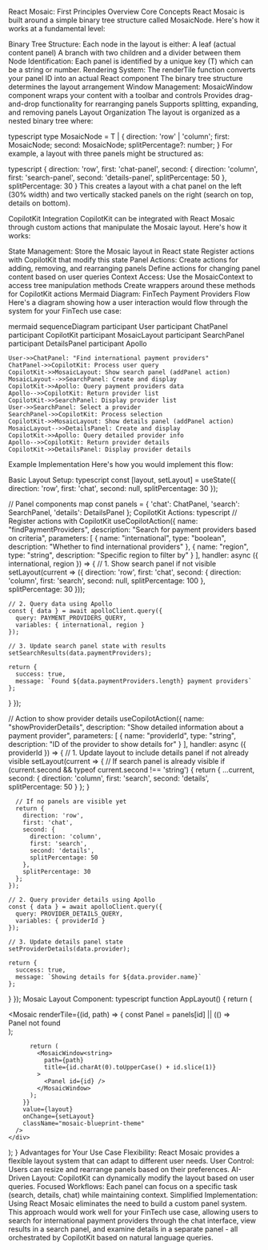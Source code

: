 React Mosaic: First Principles Overview
Core Concepts
React Mosaic is built around a simple binary tree structure called MosaicNode<T>. Here's how it works at a fundamental level:

Binary Tree Structure: Each node in the layout is either:
A leaf (actual content panel)
A branch with two children and a divider between them
Node Identification: Each panel is identified by a unique key (T) which can be a string or number.
Rendering System:
The renderTile function converts your panel ID into an actual React component
The binary tree structure determines the layout arrangement
Window Management:
MosaicWindow component wraps your content with a toolbar and controls
Provides drag-and-drop functionality for rearranging panels
Supports splitting, expanding, and removing panels
Layout Organization
The layout is organized as a nested binary tree where:

typescript
type MosaicNode<T> = T | {
  direction: 'row' | 'column';
  first: MosaicNode<T>;
  second: MosaicNode<T>;
  splitPercentage?: number;
}
For example, a layout with three panels might be structured as:

typescript
{
  direction: 'row',
  first: 'chat-panel',
  second: {
    direction: 'column',
    first: 'search-panel',
    second: 'details-panel',
    splitPercentage: 50
  },
  splitPercentage: 30
}
This creates a layout with a chat panel on the left (30% width) and two vertically stacked panels on the right (search on top, details on bottom).

CopilotKit Integration
CopilotKit can be integrated with React Mosaic through custom actions that manipulate the Mosaic layout. Here's how it works:

State Management:
Store the Mosaic layout in React state
Register actions with CopilotKit that modify this state
Panel Actions:
Create actions for adding, removing, and rearranging panels
Define actions for changing panel content based on user queries
Context Access:
Use the MosaicContext to access tree manipulation methods
Create wrappers around these methods for CopilotKit actions
Mermaid Diagram: FinTech Payment Providers Flow
Here's a diagram showing how a user interaction would flow through the system for your FinTech use case:

mermaid
sequenceDiagram
    participant User
    participant ChatPanel
    participant CopilotKit
    participant MosaicLayout
    participant SearchPanel
    participant DetailsPanel
    participant Apollo

    User->>ChatPanel: "Find international payment providers"
    ChatPanel->>CopilotKit: Process user query
    CopilotKit->>MosaicLayout: Show search panel (addPanel action)
    MosaicLayout-->>SearchPanel: Create and display
    CopilotKit->>Apollo: Query payment providers data
    Apollo-->>CopilotKit: Return provider list
    CopilotKit->>SearchPanel: Display provider list
    User->>SearchPanel: Select a provider
    SearchPanel->>CopilotKit: Process selection
    CopilotKit->>MosaicLayout: Show details panel (addPanel action)
    MosaicLayout-->>DetailsPanel: Create and display
    CopilotKit->>Apollo: Query detailed provider info
    Apollo-->>CopilotKit: Return provider details
    CopilotKit->>DetailsPanel: Display provider details
Example Implementation
Here's how you would implement this flow:

Basic Layout Setup:
typescript
const [layout, setLayout] = useState({
  direction: 'row',
  first: 'chat',
  second: null,
  splitPercentage: 30
});

// Panel components map
const panels = {
  'chat': ChatPanel,
  'search': SearchPanel,
  'details': DetailsPanel
};
CopilotKit Actions:
typescript
// Register actions with CopilotKit
useCopilotAction({
  name: "findPaymentProviders",
  description: "Search for payment providers based on criteria",
  parameters: [
    { name: "international", type: "boolean", description: "Whether to find international providers" },
    { name: "region", type: "string", description: "Specific region to filter by" }
  ],
  handler: async ({ international, region }) => {
    // 1. Show search panel if not visible
    setLayout(current => ({
      direction: 'row',
      first: 'chat',
      second: {
        direction: 'column',
        first: 'search',
        second: null,
        splitPercentage: 100
      },
      splitPercentage: 30
    }));
    
    // 2. Query data using Apollo
    const { data } = await apolloClient.query({
      query: PAYMENT_PROVIDERS_QUERY,
      variables: { international, region }
    });
    
    // 3. Update search panel state with results
    setSearchResults(data.paymentProviders);
    
    return { 
      success: true, 
      message: `Found ${data.paymentProviders.length} payment providers`
    };
  }
});

// Action to show provider details
useCopilotAction({
  name: "showProviderDetails",
  description: "Show detailed information about a payment provider",
  parameters: [
    { name: "providerId", type: "string", description: "ID of the provider to show details for" }
  ],
  handler: async ({ providerId }) => {
    // 1. Update layout to include details panel if not already visible
    setLayout(current => {
      // If search panel is already visible
      if (current.second && typeof current.second !== 'string') {
        return {
          ...current,
          second: {
            direction: 'column',
            first: 'search',
            second: 'details',
            splitPercentage: 50
          }
        };
      }
      
      // If no panels are visible yet
      return {
        direction: 'row',
        first: 'chat',
        second: {
          direction: 'column',
          first: 'search',
          second: 'details',
          splitPercentage: 50
        },
        splitPercentage: 30
      };
    });
    
    // 2. Query provider details using Apollo
    const { data } = await apolloClient.query({
      query: PROVIDER_DETAILS_QUERY,
      variables: { providerId }
    });
    
    // 3. Update details panel state
    setProviderDetails(data.provider);
    
    return { 
      success: true, 
      message: `Showing details for ${data.provider.name}`
    };
  }
});
Mosaic Layout Component:
typescript
function AppLayout() {
  return (
    <div className="app-container">
      <Mosaic<string>
        renderTile={(id, path) => {
          const Panel = panels[id] || (() => <div>Panel not found</div>);
          
          return (
            <MosaicWindow<string>
              path={path}
              title={id.charAt(0).toUpperCase() + id.slice(1)}
            >
              <Panel id={id} />
            </MosaicWindow>
          );
        }}
        value={layout}
        onChange={setLayout}
        className="mosaic-blueprint-theme"
      />
    </div>
  );
}
Advantages for Your Use Case
Flexibility: React Mosaic provides a flexible layout system that can adapt to different user needs.
User Control: Users can resize and rearrange panels based on their preferences.
AI-Driven Layout: CopilotKit can dynamically modify the layout based on user queries.
Focused Workflows: Each panel can focus on a specific task (search, details, chat) while maintaining context.
Simplified Implementation: Using React Mosaic eliminates the need to build a custom panel system.
This approach would work well for your FinTech use case, allowing users to search for international payment providers through the chat interface, view results in a search panel, and examine details in a separate panel - all orchestrated by CopilotKit based on natural language queries.